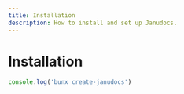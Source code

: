 ```yaml
---
title: Installation
description: How to install and set up Janudocs.
---
```


# Installation

```js
console.log('bunx create-janudocs')
```

